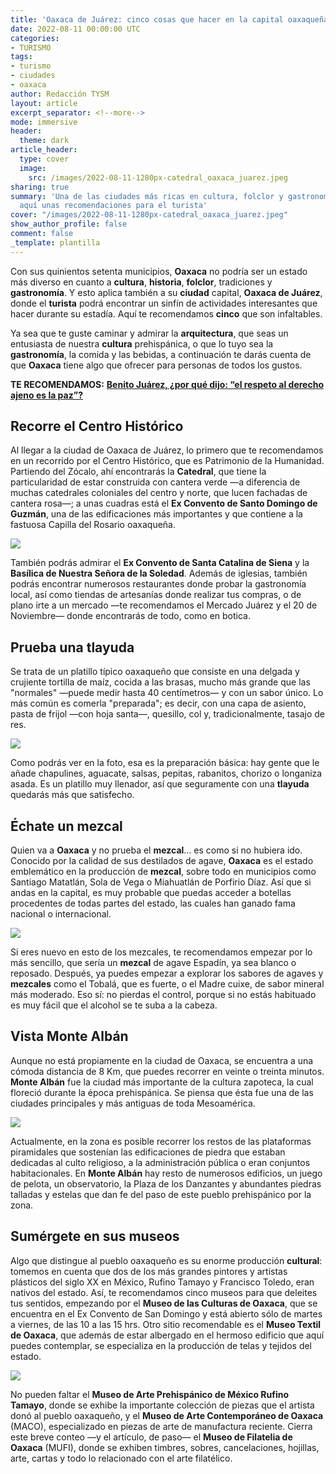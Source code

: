 ```yaml
---
title: 'Oaxaca de Juárez: cinco cosas que hacer en la capital oaxaqueña'
date: 2022-08-11 00:00:00 UTC
categories:
- TURISMO
tags:
- turismo
- ciudades
- oaxaca
author: Redacción TYSM
layout: article
excerpt_separator: <!--more-->
mode: immersive
header:
  theme: dark
article_header:
  type: cover
  image:
    src: /images/2022-08-11-1280px-catedral_oaxaca_juarez.jpeg
sharing: true
summary: 'Una de las ciudades más ricas en cultura, folclor y gastronomía es Oaxaca:
  aquí unas recomendaciones para el turista'
cover: "/images/2022-08-11-1280px-catedral_oaxaca_juarez.jpeg"
show_author_profile: false
comment: false
_template: plantilla
---
```







Con sus quinientos setenta municipios, **Oaxaca** no podría ser un estado más diverso en cuanto a **cultura**, **historia**, **folclor**, tradiciones y **gastronomía**. Y esto aplica también a su **ciudad** capital, **Oaxaca de Juárez**, donde el **turista** podrá encontrar un sinfín de actividades interesantes que hacer durante su estadía. Aquí te recomendamos **cinco** que son infaltables.

Ya sea que te guste caminar y admirar la **arquitectura**, que seas un entusiasta de nuestra **cultura** prehispánica, o que lo tuyo sea la **gastronomía**, la comida y las bebidas, a continuación te darás cuenta de que **Oaxaca** tiene algo que ofrecer para personas de todos los gustos.

**TE RECOMENDAMOS:** [**Benito Juárez, ¿por qué dijo: “el respeto al derecho ajeno es la paz”?**](https://blog.tonoysumariachi.com/historia/2022/12/01/benito-juarez-por-que-dijo-el-respeto-al-derecho-ajeno-es-la-paz.html)

## Recorre el Centro Histórico

Al llegar a la ciudad de Oaxaca de Juárez, lo primero que te recomendamos en un recorrido por el Centro Histórico, que es Patrimonio de la Humanidad. Partiendo del Zócalo, ahí encontrarás la **Catedral**, que tiene la particularidad de estar construida con cantera verde —a diferencia de muchas catedrales coloniales del centro y norte, que lucen fachadas de cantera rosa—; a unas cuadras está el **Ex Convento de Santo Domingo de Guzmán**, una de las edificaciones más importantes y que contiene a la fastuosa Capilla del Rosario oaxaqueña.

![](https://upload.wikimedia.org/wikipedia/commons/thumb/9/98/Santo_Domingo_de_Guzman_Convent.JPG/1024px-Santo_Domingo_de_Guzman_Convent.JPG)

También podrás admirar el **Ex Convento de Santa Catalina de Siena** y la **Basílica de Nuestra Señora de la Soledad**. Además de iglesias, también podrás encontrar numerosos restaurantes donde probar la gastronomía local, así como tiendas de artesanías donde realizar tus compras, o de plano irte a un mercado —te recomendamos el Mercado Juárez y el 20 de Noviembre— donde encontrarás de todo, como en botica.

## Prueba una tlayuda

Se trata de un platillo típico oaxaqueño que consiste en una delgada y crujiente tortilla de maíz, cocida a las brasas, mucho más grande que las "normales" —puede medir hasta 40 centímetros— y con un sabor único. Lo más común es comerla "preparada"; es decir, con una capa de asiento, pasta de frijol —con hoja santa—, quesillo, col y, tradicionalmente, tasajo de res.

![](https://upload.wikimedia.org/wikipedia/commons/thumb/8/82/TLAYUDA.jpg/1024px-TLAYUDA.jpg)

Como podrás ver en la foto, esa es la preparación básica: hay gente que le añade chapulines, aguacate, salsas, pepitas, rabanitos, chorizo o longaniza asada. Es un platillo muy llenador, así que seguramente con una **tlayuda** quedarás más que satisfecho.

## Échate un mezcal

Quien va a **Oaxaca** y no prueba el **mezcal**… es como si no hubiera ido. Conocido por la calidad de sus destilados de agave, **Oaxaca** es el estado emblemático en la producción de **mezcal**, sobre todo en municipios como Santiago Matatlán, Sola de Vega o Miahuatlán de Porfirio Díaz. Así que si andas en la capital, es muy probable que puedas acceder a botellas procedentes de todas partes del estado, las cuales han ganado fama nacional o internacional.

![](https://upload.wikimedia.org/wikipedia/commons/thumb/4/4b/Mezcal_y_naranja.jpg/1024px-Mezcal_y_naranja.jpg)

Si eres nuevo en esto de los mezcales, te recomendamos empezar por lo más sencillo, que sería un **mezcal** de agave Espadín, ya sea blanco o reposado. Después, ya puedes empezar a explorar los sabores de agaves y **mezcales** como el Tobalá, que es fuerte, o el Madre cuixe, de sabor mineral más moderado. Eso sí: no pierdas el control, porque si no estás habituado es muy fácil que el alcohol se te suba a la cabeza.

## Vista Monte Albán

Aunque no está propiamente en la ciudad de Oaxaca, se encuentra a una cómoda distancia de 8 Km, que puedes recorrer en veinte o treinta minutos. **Monte Albán** fue la ciudad más importante de la cultura zapoteca, la cual floreció durante la época prehispánica. Se piensa que ésta fue una de las ciudades principales y más antiguas de toda Mesoamérica.

![](https://upload.wikimedia.org/wikipedia/commons/thumb/5/5e/Monte_Alban_temple_2006_08.JPG/1024px-Monte_Alban_temple_2006_08.JPG)

Actualmente, en la zona es posible recorrer los restos de las plataformas piramidales que sostenían las edificaciones de piedra que estaban dedicadas al culto religioso, a la administración pública o eran conjuntos habitacionales. En **Monte Albán** hay resto de numerosos edificios, un juego de pelota, un observatorio, la Plaza de los Danzantes y abundantes piedras talladas y estelas que dan fe del paso de este pueblo prehispánico por la zona.

## Sumérgete en sus museos

Algo que distingue al pueblo oaxaqueño es su enorme producción **cultural**: tomemos en cuenta que dos de los más grandes pintores y artistas plásticos del siglo XX en México, Rufino Tamayo y Francisco Toledo, eran nativos del estado. Así, te recomendamos cinco museos para que deleites tus sentidos, empezando por el **Museo de las Culturas de Oaxaca**, que se encuentra en el Ex Convento de San Domingo y está abierto sólo de martes a viernes, de las 10 a las 15 hrs. Otro sitio recomendable es el **Museo Textil de Oaxaca**, que además de estar albergado en el hermoso edificio que aquí puedes contemplar, se especializa en la producción de telas y tejidos del estado.

![](https://upload.wikimedia.org/wikipedia/commons/thumb/b/b2/Museo_Textil_de_Oaxaca_%28MTO%29.jpg/1024px-Museo_Textil_de_Oaxaca_%28MTO%29.jpg)

No pueden faltar el **Museo de Arte Prehispánico de México Rufino Tamayo**, donde se exhibe la importante colección de piezas que el artista donó al pueblo oaxaqueño, y el **Museo de Arte Contemporáneo de Oaxaca** (MACO), especializado en piezas de arte de manufactura reciente. Cierra este breve conteo —y el artículo, de paso— el **Museo de Filatelia de Oaxaca** (MUFI), donde se exhiben timbres, sobres, cancelaciones, hojillas, arte, cartas y todo lo relacionado con el arte filatélico.
